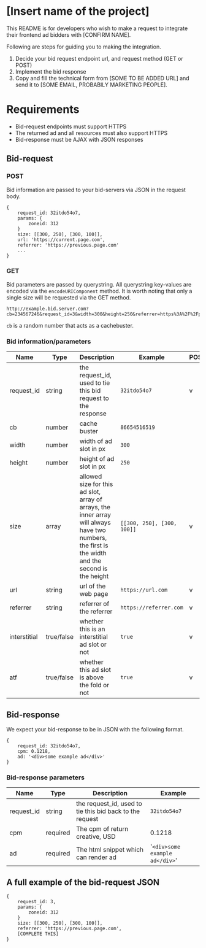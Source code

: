 # [Insert name of the project]

This README is for developers who wish to make a request to integrate their frontend ad bidders with [CONFIRM NAME].

Following are steps for guiding you to making the integration. 
1. Decide your bid request endpoint url, and request method (GET or POST)
2. Implement the bid response
3. Copy and fill the technical form from [SOME TO BE ADDED URL] and send it to [SOME EMAIL, PROBABILY MARKETING PEOPLE].

# Requirements

* Bid-request endpoints must support HTTPS
* The returned ad and all resources must also support HTTPS
* Bid-response must be AJAX with JSON responses

## Bid-request

### POST

Bid information are passed to your bid-servers via JSON in the request body.
```example json request body
{
    request_id: 32itdo54o7,
    params: {
    	zoneid: 312
    }
    size: [[300, 250], [300, 100]],
    url: 'https://current.page.com',
    referrer: 'https://previous.page.com'
    ...
}
``` 

### GET

Bid parameters are passed by querystring. All querystring key-values are encoded via the `encodeURIComponent` method. It is worth noting that only a single size will be requested via the GET method.
```example querystring
http://example.bid.server.com?cb=234567246&request_id=3&width=300&height=250&referrer=https%3A%2F%2Fprevious.page.com...

```
`cb` is a random number that acts as a cachebuster.

### Bid information/parameters

|Name|Type|Description|Example|POST|GET|
|---|---|---|---|---|---|
| request_id| string | the request_id, used to tie this bid request to the response | `32itdo54o7` | v | v |
| cb | number | cache buster | `86654516519` | | v |
| width | number | width of ad slot in px | `300` | | v |
| height | number | height of ad slot in px| `250` | | v |
| size | array | allowed size for this ad slot, array of arrays, the inner array will always have two numbers, the first is the width and the second is the height | `[[300, 250], [300, 100]]` | v | |
| url | string | url of the web page | `https://url.com` | v | v |
| referrer | string | referrer of the referrer | `https://referrer.com` | v | v |
| interstitial | true/false | whether this is an interstitial ad slot or not | `true` | v | v |
| atf | true/false | whether this ad slot is above the fold or not | `true` | v | v |

## Bid-response

We expect your bid-response to be in JSON with the following format.

```example response
{
    request_id: 32itdo54o7,
    cpm: 0.1218,
    ad: '<div>some example ad</div>'
}

```

### Bid-response parameters 

|Name|Type|Description|Example|
|---|---|---|---|
|request_id| string | the request_id, used to tie this bid back to the request| `32itdo54o7` |
|cpm|required|The cpm of return creative, USD| 0.1218 |
|ad|required|The html snippet which can render ad|'`<div>some example ad</div>`'|

## A full example of the bid-request JSON

```an full example of the json request body
{
    request_id: 3,
    params: {
    	zoneid: 312
    }
    size: [[300, 250], [300, 100]],
    referrer: 'https://previous.page.com',
    [COMPLETE THIS]
}
``` 
